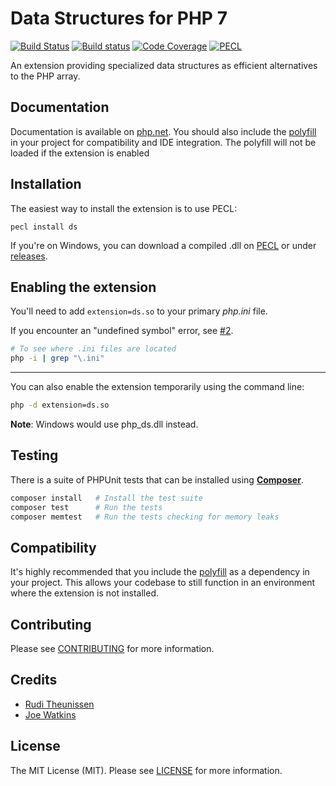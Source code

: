 # Data Structures for PHP 7

[![Build Status](https://travis-ci.org/php-ds/extension.svg?branch=master)](https://travis-ci.org/php-ds/extension)
[![Build status](https://ci.appveyor.com/api/projects/status/dbcssp6flml2gher?svg=true)](https://ci.appveyor.com/project/rtheunissen/extension)
[![Code Coverage](https://scrutinizer-ci.com/g/php-ds/polyfill/badges/coverage.png?b=master)](https://scrutinizer-ci.com/g/php-ds/polyfill/?branch=master)
[![PECL](https://img.shields.io/badge/PECL-1.1.6-blue.svg)](https://pecl.php.net/package/ds)

An extension providing specialized data structures as efficient alternatives to the PHP array.

## Documentation

Documentation is available on [php.net](http://docs.php.net/manual/en/book.ds.php). You should also include the [polyfill](https://github.com/php-ds/polyfill) in your project for compatibility and IDE integration. The polyfill will not be loaded if the extension is enabled

## Installation

The easiest way to install the extension is to use PECL:

```
pecl install ds
```

If you're on Windows, you can download a compiled .dll on [PECL](https://pecl.php.net/package/ds) or under [releases](https://github.com/php-ds/extension/releases).

## Enabling the extension

You'll need to add `extension=ds.so` to your primary *php.ini* file.

If you encounter an "undefined symbol" error, see [#2](https://github.com/php-ds/extension/issues/2#issuecomment-181855047).

```bash
# To see where .ini files are located
php -i | grep "\.ini"
```

---

You can also enable the extension temporarily using the command line:

```bash
php -d extension=ds.so
```

**Note**: Windows would use php_ds.dll instead.

## Testing

There is a suite of PHPUnit tests that can be installed using [**Composer**](https://getcomposer.org/doc/00-intro.md#installation-linux-unix-osx).

``` bash
composer install   # Install the test suite
composer test      # Run the tests
composer memtest   # Run the tests checking for memory leaks
```

## Compatibility

It's highly recommended that you include the [polyfill](https://github.com/php-ds/polyfill) as a dependency in your project. This allows your codebase to still function in an environment where the extension is not installed.

## Contributing

Please see [CONTRIBUTING](CONTRIBUTING.md) for more information.

## Credits

- [Rudi Theunissen](https://github.com/rtheunissen)
- [Joe Watkins](https://github.com/krakjoe)

## License

The MIT License (MIT). Please see [LICENSE](LICENSE) for more information.
